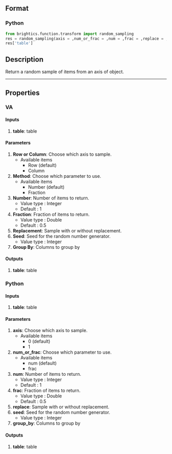 ## Format
### Python
```python
from brightics.function.transform import random_sampling
res = random_sampling(axis = ,num_or_frac = ,num = ,frac = ,replace = ,seed = ,group_by = )
res['table']
```

## Description
Return a random sample of items from an axis of object.

---

## Properties
### VA
#### Inputs
1. **table**: table

#### Parameters
1. **Row or Column**: Choose which axis to sample.
   - Available items
      - Row (default)
      - Column
2. **Method**: Choose which parameter to use.
   - Available items
      - Number (default)
      - Fraction
3. **Number**: Number of items to return.
   - Value type : Integer
   - Default : 1
4. **Fraction**: Fraction of items to return.
   - Value type : Double
   - Default : 0.5
5. **Replacement**: Sample with or without replacement.
6. **Seed**: Seed for the random number generator.
   - Value type : Integer
7. **Group By**: Columns to group by

#### Outputs
1. **table**: table

### Python
#### Inputs
1. **table**: table

#### Parameters
1. **axis**: Choose which axis to sample.
   - Available items
      - 0 (default)
      - 1
2. **num_or_frac**: Choose which parameter to use.
   - Available items
      - num (default)
      - frac
3. **num**: Number of items to return.
   - Value type : Integer
   - Default : 1
4. **frac**: Fraction of items to return.
   - Value type : Double
   - Default : 0.5
5. **replace**: Sample with or without replacement.
6. **seed**: Seed for the random number generator.
   - Value type : Integer
7. **group_by**: Columns to group by

#### Outputs
1. **table**: table

